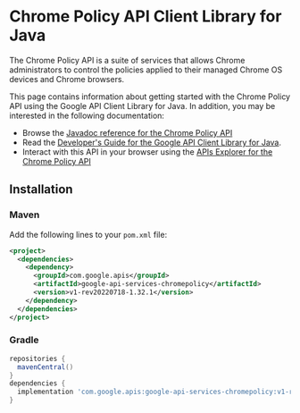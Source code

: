 # Chrome Policy API Client Library for Java

The Chrome Policy API is a suite of services that allows Chrome administrators to control the policies applied to their managed Chrome OS devices and Chrome browsers.

This page contains information about getting started with the Chrome Policy API
using the Google API Client Library for Java. In addition, you may be interested
in the following documentation:

* Browse the [Javadoc reference for the Chrome Policy API][javadoc]
* Read the [Developer's Guide for the Google API Client Library for Java][google-api-client].
* Interact with this API in your browser using the [APIs Explorer for the Chrome Policy API][api-explorer]

## Installation

### Maven

Add the following lines to your `pom.xml` file:

```xml
<project>
  <dependencies>
    <dependency>
      <groupId>com.google.apis</groupId>
      <artifactId>google-api-services-chromepolicy</artifactId>
      <version>v1-rev20220718-1.32.1</version>
    </dependency>
  </dependencies>
</project>
```

### Gradle

```gradle
repositories {
  mavenCentral()
}
dependencies {
  implementation 'com.google.apis:google-api-services-chromepolicy:v1-rev20220718-1.32.1'
}
```

[javadoc]: https://googleapis.dev/java/google-api-services-chromepolicy/latest/index.html
[google-api-client]: https://github.com/googleapis/google-api-java-client/
[api-explorer]: https://developers.google.com/apis-explorer/#p/chromepolicy/v1/
